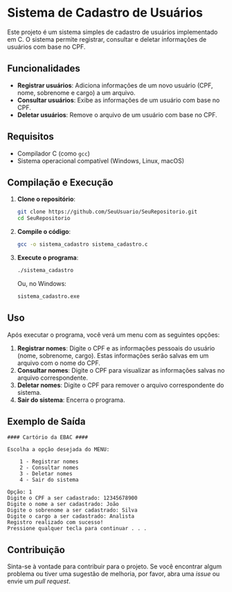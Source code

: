 # Sistema de Cadastro de Usuários

Este projeto é um sistema simples de cadastro de usuários implementado em C. O sistema permite registrar, consultar e deletar informações de usuários com base no CPF.

## Funcionalidades

- **Registrar usuários**: Adiciona informações de um novo usuário (CPF, nome, sobrenome e cargo) a um arquivo.
- **Consultar usuários**: Exibe as informações de um usuário com base no CPF.
- **Deletar usuários**: Remove o arquivo de um usuário com base no CPF.

## Requisitos

- Compilador C (como `gcc`)
- Sistema operacional compatível (Windows, Linux, macOS)

## Compilação e Execução

1. **Clone o repositório**:

   ```bash
   git clone https://github.com/SeuUsuario/SeuRepositorio.git
   cd SeuRepositorio
   ```

2. **Compile o código**:

   ```bash
   gcc -o sistema_cadastro sistema_cadastro.c
   ```

3. **Execute o programa**:

   ```bash
   ./sistema_cadastro
   ```

   Ou, no Windows:

   ```bash
   sistema_cadastro.exe
   ```

## Uso

Após executar o programa, você verá um menu com as seguintes opções:

1. **Registrar nomes**: Digite o CPF e as informações pessoais do usuário (nome, sobrenome, cargo). Estas informações serão salvas em um arquivo com o nome do CPF.
2. **Consultar nomes**: Digite o CPF para visualizar as informações salvas no arquivo correspondente.
3. **Deletar nomes**: Digite o CPF para remover o arquivo correspondente do sistema.
4. **Sair do sistema**: Encerra o programa.

## Exemplo de Saída

```
#### Cartório da EBAC #### 

Escolha a opção desejada do MENU: 

    1 - Registrar nomes 
    2 - Consultar nomes 
    3 - Deletar nomes 
    4 - Sair do sistema

Opção: 1
Digite o CPF a ser cadastrado: 12345678900
Digite o nome a ser cadastrado: João
Digite o sobrenome a ser cadastrado: Silva
Digite o cargo a ser cadastrado: Analista
Registro realizado com sucesso!
Pressione qualquer tecla para continuar . . .
```

## Contribuição

Sinta-se à vontade para contribuir para o projeto. Se você encontrar algum problema ou tiver uma sugestão de melhoria, por favor, abra uma _issue_ ou envie um _pull request_.

